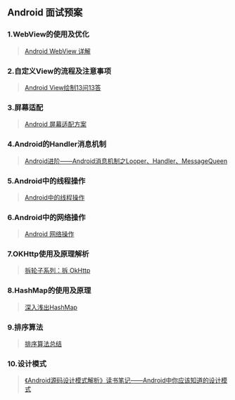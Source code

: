 ## Android 面试预案

### 1.WebView的使用及优化

> [Android WebView 详解 ](http://reezy.me/p/20170515/android-webview/)

### 2.自定义View的流程及注意事项

> [Android View绘制13问13答](http://www.cnblogs.com/punkisnotdead/p/5181821.html)

### 3.屏幕适配

> [Android 屏幕适配方案](https://juejin.im/post/5ae32bac518825671a638405)

### 4.Android的Handler消息机制

> [Android进阶——Android消息机制之Looper、Handler、MessageQueen](https://blog.csdn.net/qq_30379689/article/details/53394061)

### 5.Android中的线程操作

> [Android中的线程操作](https://github.com/haotie1990/Blog/blob/master/Android/Android%E4%B8%AD%E7%9A%84%E7%BA%BF%E7%A8%8B%E6%93%8D%E4%BD%9C.md#android%E4%B8%AD%E7%9A%84%E7%BA%BF%E7%A8%8B%E6%93%8D%E4%BD%9C)

### 6.Android中的网络操作

> [Android 网络操作](https://github.com/haotie1990/Blog/blob/master/Android/Android%E7%BD%91%E7%BB%9C%E6%93%8D%E4%BD%9C.md)

### 7.OKHttp使用及原理解析

> [拆轮子系列：拆 OkHttp](https://blog.piasy.com/2016/07/11/Understand-OkHttp/)

### 8.HashMap的使用及原理

> [深入浅出HashMap](https://zhuanlan.zhihu.com/p/26831284?hmsr=toutiao.io&utm_medium=toutiao.io&utm_source=toutiao.io)


### 9.排序算法

> [排序算法总结](https://segmentfault.com/a/1190000004994003#articleHeader20)

### 10.设计模式

> [《Android源码设计模式解析》读书笔记——Android中你应该知道的设计模式](https://blog.csdn.net/zhaokaiqiang1992/article/details/50285021)